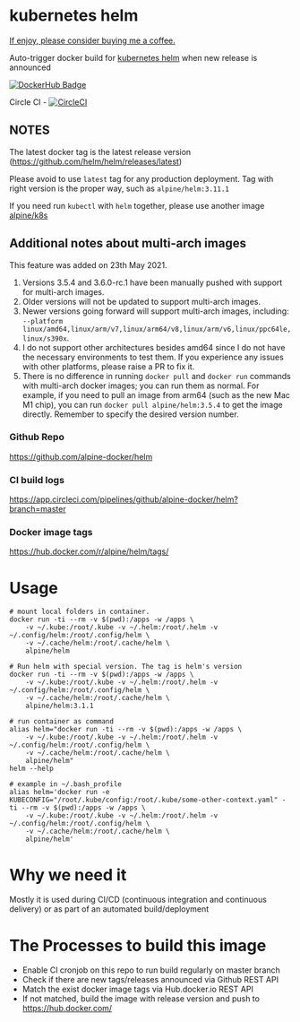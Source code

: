 # kubernetes helm

[If enjoy, please consider buying me a coffee.](https://www.buymeacoffee.com/ozbillwang)

Auto-trigger docker build for [kubernetes helm](https://github.com/kubernetes/helm) when new release is announced

[![DockerHub Badge](http://dockeri.co/image/alpine/helm)](https://hub.docker.com/r/alpine/helm/)

Circle CI - [![CircleCI](https://circleci.com/gh/alpine-docker/helm.svg?style=svg)](https://circleci.com/gh/alpine-docker/helm)

## NOTES

The latest docker tag is the latest release version (https://github.com/helm/helm/releases/latest)

Please avoid to use `latest` tag for any production deployment. Tag with right version is the proper way, such as `alpine/helm:3.11.1`

If you need run `kubectl` with `helm` together, please use another image [alpine/k8s](https://github.com/alpine-docker/k8s)

## Additional notes about multi-arch images

This feature was added on 23th May 2021.

1. Versions 3.5.4 and 3.6.0-rc.1 have been manually pushed with support for multi-arch images.
2. Older versions will not be updated to support multi-arch images.
3. Newer versions going forward will support multi-arch images, including: `--platform linux/amd64,linux/arm/v7,linux/arm64/v8,linux/arm/v6,linux/ppc64le,linux/s390x`.
4. I do not support other architectures besides amd64 since I do not have the necessary environments to test them. If you experience any issues with other platforms, please raise a PR to fix it.
5. There is no difference in running `docker pull` and `docker run` commands with multi-arch docker images; you can run them as normal. For example, if you need to pull an image from arm64 (such as the new Mac M1 chip), you can run `docker pull alpine/helm:3.5.4` to get the image directly. Remember to specify the desired version number.

### Github Repo

https://github.com/alpine-docker/helm

### CI build logs

https://app.circleci.com/pipelines/github/alpine-docker/helm?branch=master

### Docker image tags

https://hub.docker.com/r/alpine/helm/tags/

# Usage

    # mount local folders in container.
    docker run -ti --rm -v $(pwd):/apps -w /apps \
        -v ~/.kube:/root/.kube -v ~/.helm:/root/.helm -v ~/.config/helm:/root/.config/helm \
        -v ~/.cache/helm:/root/.cache/helm \
        alpine/helm

    # Run helm with special version. The tag is helm's version
    docker run -ti --rm -v $(pwd):/apps -w /apps \
        -v ~/.kube:/root/.kube -v ~/.helm:/root/.helm -v ~/.config/helm:/root/.config/helm \
        -v ~/.cache/helm:/root/.cache/helm \
        alpine/helm:3.1.1

    # run container as command
    alias helm="docker run -ti --rm -v $(pwd):/apps -w /apps \
        -v ~/.kube:/root/.kube -v ~/.helm:/root/.helm -v ~/.config/helm:/root/.config/helm \
        -v ~/.cache/helm:/root/.cache/helm \
        alpine/helm"
    helm --help
    
    # example in ~/.bash_profile
    alias helm='docker run -e KUBECONFIG="/root/.kube/config:/root/.kube/some-other-context.yaml" -ti --rm -v $(pwd):/apps -w /apps \
        -v ~/.kube:/root/.kube -v ~/.helm:/root/.helm -v ~/.config/helm:/root/.config/helm \
        -v ~/.cache/helm:/root/.cache/helm \
        alpine/helm'

# Why we need it

Mostly it is used during CI/CD (continuous integration and continuous delivery) or as part of an automated build/deployment

# The Processes to build this image

* Enable CI cronjob on this repo to run build regularly on master branch
* Check if there are new tags/releases announced via Github REST API
* Match the exist docker image tags via Hub.docker.io REST API
* If not matched, build the image with release version and push to https://hub.docker.com/
